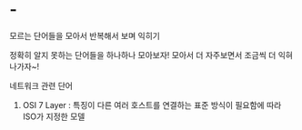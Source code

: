 # -
모르는 단어들을 모아서 반복해서 보며 익히기

정확히 알지 못하는 단어들을 하나하나 모아보자! 
모아서 더 자주보면서 조금씩 더 익혀나가자~!

네트워크 관련 단어
1. OSI 7 Layer : 특징이 다른 여러 호스트를 연결하는 표준 방식이 필요함에 따라 ISO가 지정한 모델
